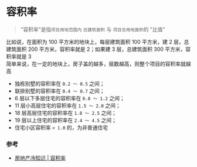 # 容积率

> "容积率"是指`项目用地范围内` `总建筑面积` 与 `项目总用地面积`的 "比值"

比如说，在面积为 100 平方米的地块上，每层建筑面积 100 平方米，建 2 层，总建筑面积 200 平方米，容积率就是 2；如果建 3 层，总建筑面积 300 平方米，容积率就是 3  
简单来说，在一定的地块上，房子盖的越多，层数越高，则整个项目的容积率就越高

- 独栋别墅的容积率在 `0.2 ～ 0.5` 之间；
- 联排别墅的容积率在 `0.4 ～ 0.7` 之间；
- 6 层以下多层住宅的容积率在 `0.8 ～ 1.2` 之间；
- 11 层小高层住宅的容积率在 `1.5 ～ 2.0` 之间；
- 18 层高层住宅的容积率在 `1.8 ～ 2.5` 之间；
- 19 层以上住宅的容积率在 `2.4 ～ 4.5` 之间；
- 住宅小区容积率 `< 1.0` 的，为非普通住宅

### 参考

- [房地产冷知识 | 容积率](https://zhuanlan.zhihu.com/p/58265072)
